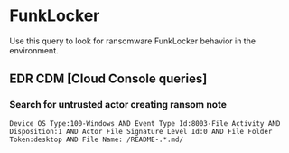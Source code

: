 # FunkLocker

Use this query to look for ransomware FunkLocker behavior in the environment.

## EDR CDM [Cloud Console queries]

### Search for untrusted actor creating ransom note 

```
Device OS Type:100-Windows AND Event Type Id:8003-File Activity AND Disposition:1 AND Actor File Signature Level Id:0 AND File Folder Token:desktop AND File Name: /README-.*.md/
```

